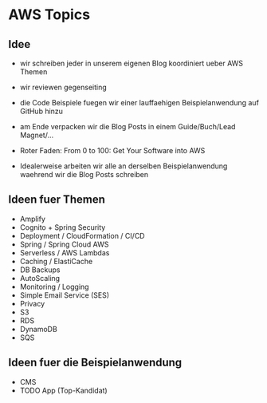 # AWS Topics

## Idee

* wir schreiben jeder in unserem eigenen Blog koordiniert ueber AWS Themen
* wir reviewen gegenseiting
* die Code Beispiele fuegen wir einer lauffaehigen Beispielanwendung auf GitHub hinzu
* am Ende verpacken wir die Blog Posts in einem Guide/Buch/Lead Magnet/...

* Roter Faden: From 0 to 100: Get Your Software into AWS
* Idealerweise arbeiten wir alle an derselben Beispielanwendung waehrend wir die Blog Posts schreiben

## Ideen fuer Themen

* Amplify
* Cognito + Spring Security
* Deployment / CloudFormation / CI/CD
* Spring / Spring Cloud AWS
* Serverless / AWS Lambdas
* Caching / ElastiCache
* DB Backups
* AutoScaling
* Monitoring / Logging
* Simple Email Service (SES)
* Privacy
* S3
* RDS
* DynamoDB
* SQS

## Ideen fuer die Beispielanwendung

* CMS
* TODO App (Top-Kandidat)
